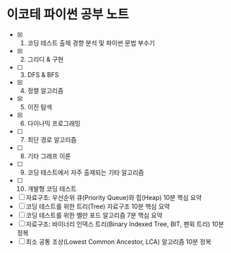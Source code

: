# 이코테 파이썬 공부 노트

- [x] 1. 코딩 테스트 출제 경향 분석 및 파이썬 문법 부수기
- [x] 2. 그리디 & 구현
- [ ] 3. DFS & BFS
- [x] 4. 정렬 알고리즘
- [x] 5. 이진 탐색
- [x] 6. 다이나믹 프로그래밍
- [ ] 7. 최단 경로 알고리즘
- [ ] 8. 기타 그래프 이론
- [ ] 9. 코딩 테스트에서 자주 출제되는 기타 알고리즘
- [ ] 10. 개발형 코딩 테스트
- [ ] 자료구조: 우선순위 큐(Priority Queue)와 힙(Heap) 10분 핵심 요약
- [ ] 코딩 테스트를 위한 트리(Tree) 자료구조 10분 핵심 요약
- [ ] 코딩 테스트를 위한 벨만 포드 알고리즘 7분 핵심 요약
- [ ] 자료구조: 바이너리 인덱스 트리(Binary Indexed Tree, BIT, 펜윅 트리) 10분 정복
- [ ] 최소 공통 조상(Lowest Common Ancestor, LCA) 알고리즘 10분 정복